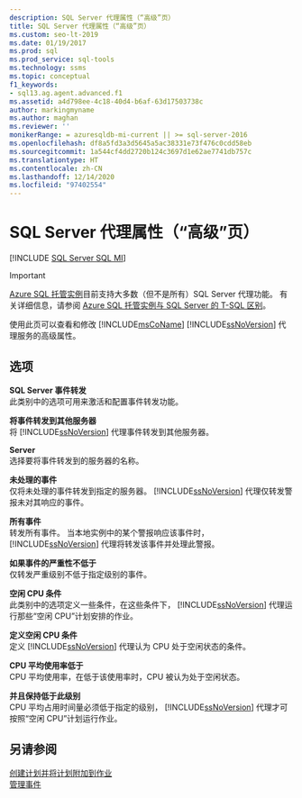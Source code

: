 ```yaml
---
description: SQL Server 代理属性（“高级”页）
title: SQL Server 代理属性（“高级”页）
ms.custom: seo-lt-2019
ms.date: 01/19/2017
ms.prod: sql
ms.prod_service: sql-tools
ms.technology: ssms
ms.topic: conceptual
f1_keywords:
- sql13.ag.agent.advanced.f1
ms.assetid: a4d798ee-4c18-40d4-b6af-63d17503738c
author: markingmyname
ms.author: maghan
ms.reviewer: ''
monikerRange: = azuresqldb-mi-current || >= sql-server-2016
ms.openlocfilehash: df8a5fd3a3d5645a5ac38331e73f476c0cdd58eb
ms.sourcegitcommit: 1a544cf4dd2720b124c3697d1e62ae7741db757c
ms.translationtype: HT
ms.contentlocale: zh-CN
ms.lasthandoff: 12/14/2020
ms.locfileid: "97402554"
---
```

# <a name="sql-server-agent-properties-advanced-page"></a>SQL Server 代理属性（“高级”页）
[!INCLUDE [SQL Server SQL MI](../../includes/applies-to-version/sql-asdbmi.md)]

> [!IMPORTANT]  
> [Azure SQL 托管实例](/azure/sql-database/sql-database-managed-instance)目前支持大多数（但不是所有）SQL Server 代理功能。 有关详细信息，请参阅 [Azure SQL 托管实例与 SQL Server 的 T-SQL 区别](/azure/sql-database/sql-database-managed-instance-transact-sql-information#sql-server-agent)。

使用此页可以查看和修改 [!INCLUDE[msCoName](../../includes/msconame_md.md)] [!INCLUDE[ssNoVersion](../../includes/ssnoversion-md.md)] 代理服务的高级属性。  
  
## <a name="options"></a>选项  
**SQL Server 事件转发**  
此类别中的选项可用来激活和配置事件转发功能。  
  
**将事件转发到其他服务器**  
将 [!INCLUDE[ssNoVersion](../../includes/ssnoversion-md.md)] 代理事件转发到其他服务器。  
  
**Server**  
选择要将事件转发到的服务器的名称。  
  
**未处理的事件**  
仅将未处理的事件转发到指定的服务器。 [!INCLUDE[ssNoVersion](../../includes/ssnoversion-md.md)] 代理仅转发警报未对其响应的事件。  
  
**所有事件**  
转发所有事件。 当本地实例中的某个警报响应该事件时， [!INCLUDE[ssNoVersion](../../includes/ssnoversion-md.md)] 代理将转发该事件并处理此警报。  
  
**如果事件的严重性不低于**  
仅转发严重级别不低于指定级别的事件。  
  
**空闲 CPU 条件**  
此类别中的选项定义一些条件，在这些条件下， [!INCLUDE[ssNoVersion](../../includes/ssnoversion-md.md)] 代理运行那些“空闲 CPU”计划安排的作业。  
  
**定义空闲 CPU 条件**  
定义 [!INCLUDE[ssNoVersion](../../includes/ssnoversion-md.md)] 代理认为 CPU 处于空闲状态的条件。  
  
**CPU 平均使用率低于**  
CPU 平均使用率，在低于该使用率时，CPU 被认为处于空闲状态。  
  
**并且保持低于此级别**  
CPU 平均占用时间量必须低于指定的级别， [!INCLUDE[ssNoVersion](../../includes/ssnoversion-md.md)] 代理才可按照“空闲 CPU”计划运行作业。  
  
## <a name="see-also"></a>另请参阅  
[创建计划并将计划附加到作业](../../ssms/agent/create-and-attach-schedules-to-jobs.md)  
[管理事件](../../ssms/agent/manage-events.md)  
